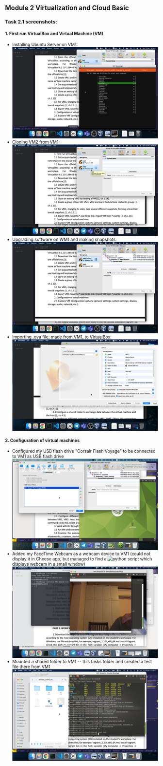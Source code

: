 ## Module 2 Virtualization and Cloud Basic

### Task 2.1 screenshots:

#### 1. First run VirtualBox and Virtual Machine (VM)

* Installing Ubuntu Server on VM1:
![Screenshot 1](https://github.com/alex-kay/DevOps_online_Kharkiv_2020Q42021Q1/blob/13d0d843aea40ddca8aa64b879b462a221e6ba16/m2%2Ftask2.1%2FScreenshots%2FScreenshot%202020-12-12%20at%2019.20.25.png)
* Cloning VM2 from VM1:
![Screenshot 2](https://github.com/alex-kay/DevOps_online_Kharkiv_2020Q42021Q1/blob/13d0d843aea40ddca8aa64b879b462a221e6ba16/m2%2Ftask2.1%2FScreenshots%2FScreenshot%202020-12-12%20at%2019.49.54.png)
* Upgrading software on WM1 and making snapshots:
![Screenshot 3](https://github.com/alex-kay/DevOps_online_Kharkiv_2020Q42021Q1/blob/13d0d843aea40ddca8aa64b879b462a221e6ba16/m2%2Ftask2.1%2FScreenshots%2FScreenshot%202020-12-12%20at%2020.14.58.png)
* Importing .ova file, made from VM1, to VirtualBox:
![Screenshot 4](https://github.com/alex-kay/DevOps_online_Kharkiv_2020Q42021Q1/blob/0034dcfa7ec39e0add623a18609ccaeba466a2b9/m2%2Ftask2.1%2FScreenshots%2FScreenshot%202020-12-12%20at%2020.52.31.png)

#### 2. Configuration of virtual machines
* Configured my USB flash drive "Corsair Flash Voyage" to be connected to VM1 as USB flash drive
![Screenshot 4](https://github.com/alex-kay/DevOps_online_Kharkiv_2020Q42021Q1/blob/master/m2%2Ftask2.1%2FScreenshots%2FScreenshot%202020-12-17%20at%2014.35.38.png)
* Added my FaceTime Webcam as a webcam device to VM1 (could not display it in Cheese app, but managed to find a ![python script](https://automaticaddison.com/real-time-object-tracking-using-opencv-and-a-webcam/) which displays webcam in a small window)
![Screenshot 5](https://github.com/alex-kay/DevOps_online_Kharkiv_2020Q42021Q1/blob/master/m2%2Ftask2.1%2FScreenshots%2FScreenshot%202020-12-17%20at%2023.31.51.png)
* Mounted a shared folder to VM1 -- this tasks folder and created a test file there from VM1
![Screenshot 6](https://github.com/alex-kay/DevOps_online_Kharkiv_2020Q42021Q1/blob/master/m2%2Ftask2.1%2FScreenshots%2FScreenshot%202020-12-18%20at%2001.39.57.png)